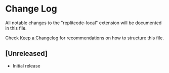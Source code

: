 # Change Log

All notable changes to the "replitcode-local" extension will be documented in this file.

Check [Keep a Changelog](http://keepachangelog.com/) for recommendations on how to structure this file.

## [Unreleased]

- Initial release